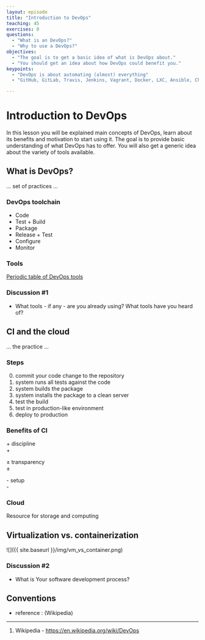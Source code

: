 ```yaml
---
layout: episode
title: "Introduction to DevOps"
teaching: 45
exercises: 0
questions:
  - "What is an DevOps?"
  - "Why to use a DevOps?"
objectives:
  - "The goal is to get a basic idea of what is DevOps about."
  - "You should get an idea about how DevOps could benefit you."
keypoints:
  - "DevOps is about automating (almost) everything"
  - "GitHub, GitLab, Travis, Jenkins, Vagrant, Docker, LXC, Ansible, Chef, Puppet"

---
```


# Introduction to DevOps

In this lesson you will be explained main concepts of DevOps, learn about its benefits and motivation to start using it. The goal is to provide basic understanding of what DevOps has to offer. You will also get a generic idea about the variety of tools available.

##  What is DevOps?

... set of practices ...

### DevOps toolchain

- Code
- Test + Build
- Package
- Release + Test
- Configure
- Monitor

### Tools

[Periodic table of DevOps tools](https://xebialabs.com/periodic-table-of-devops-tools/)

### Discussion #1

- What tools - if any - are you already using? What tools have you heard of?

## CI and the cloud

... the practice ... 

### Steps

0. commit your code change to the repository
1. system runs all tests against the code
2. system builds the package
3. system installs the package to a clean server
4. test the build
5. test in production-like environment
6. deploy to production
 
### Benefits of CI

\+ discipline<br/>
\+ <br/>

± transparency<br/>
±

\- setup<br/>
\- 

### Cloud

Resource for storage and computing

## Virtualization vs. containerization

![]({{ site.baseurl }}/img/vm_vs_container.png)

### Discussion #2

- What is Your software development process?

## Conventions

- reference : (Wikipedia)

___ 

1. Wikipedia - https://en.wikipedia.org/wiki/DevOps